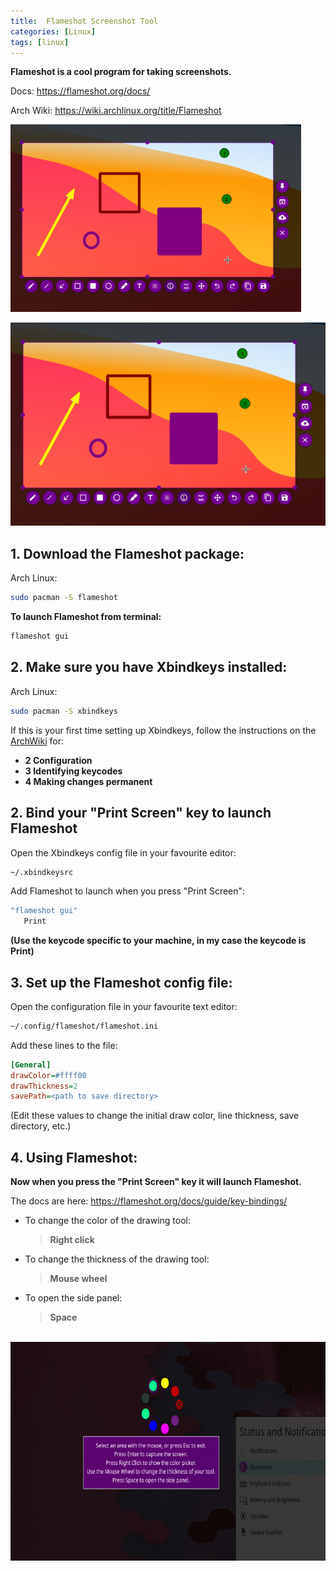 ```yaml
---
title:  Flameshot Screenshot Tool
categories: [Linux]
tags: [linux]
---
```


**Flameshot is a cool program for taking screenshots.**

Docs: <https://flameshot.org/docs/>

Arch Wiki: <https://wiki.archlinux.org/title/Flameshot>

<img src="./post_images/flameshot-hero.jpg" height="300">

![](/post_images/flameshot-hero.jpg)

## 1. Download the Flameshot package:

Arch Linux:
```sh
sudo pacman -S flameshot
```

**To launch Flameshot from terminal:**

```sh
flameshot gui
```

## 2. Make sure you have Xbindkeys installed:

Arch Linux:
```sh
sudo pacman -S xbindkeys
```

If this is your first time setting up Xbindkeys, follow the instructions on the <a href="https://wiki.archlinux.org/title/Xbindkeys" target="_blank">ArchWiki</a> for:
- **2 Configuration**
- **3 Identifying keycodes**
- **4 Making changes permanent**

## 2. Bind your "Print Screen" key to launch Flameshot 

Open the Xbindkeys config file in your favourite editor:

```sh
~/.xbindkeysrc
```
Add Flameshot to launch when you press "Print Screen":

```sh
"flameshot gui"
   Print
```
**(Use the keycode specific to your machine, in my case the keycode is Print)**

## 3. Set up the Flameshot config file:

Open the configuration file in your favourite text editor:

```sh
~/.config/flameshot/flameshot.ini
```

Add these lines to the file:

```ini
[General]
drawColor=#ffff00
drawThickness=2
savePath=<path to save directory>
```
(Edit these values to change the initial draw color, line thickness, save directory, etc.)

## 4. Using Flameshot:

**Now when you press the "Print Screen" key it will launch Flameshot.**

The docs are here: https://flameshot.org/docs/guide/key-bindings/

- To change the color of the drawing tool: 

    > **Right click**

- To change the thickness of the drawing tool: 

    > **Mouse wheel**

- To open the side panel: 

    > **Space**

<br>
<img src="./images/flameshot-color.png" height="350">
